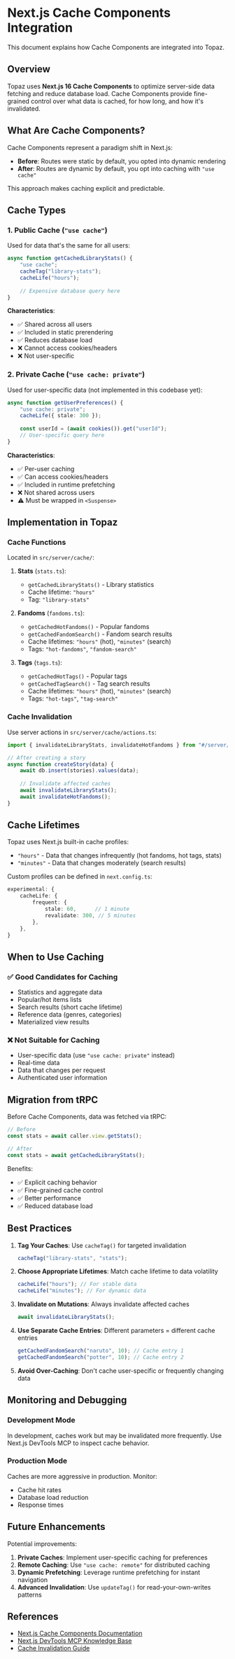 # Next.js Cache Components Integration

This document explains how Cache Components are integrated into Topaz.

## Overview

Topaz uses **Next.js 16 Cache Components** to optimize server-side data fetching and reduce database load. Cache Components provide fine-grained control over what data is cached, for how long, and how it's invalidated.

## What Are Cache Components?

Cache Components represent a paradigm shift in Next.js:

- **Before**: Routes were static by default, you opted into dynamic rendering
- **After**: Routes are dynamic by default, you opt into caching with `"use cache"`

This approach makes caching explicit and predictable.

## Cache Types

### 1. Public Cache (`"use cache"`)

Used for data that's the same for all users:

```typescript
async function getCachedLibraryStats() {
    "use cache";
    cacheTag("library-stats");
    cacheLife("hours");
    
    // Expensive database query here
}
```

**Characteristics**:
- ✅ Shared across all users
- ✅ Included in static prerendering
- ✅ Reduces database load
- ❌ Cannot access cookies/headers
- ❌ Not user-specific

### 2. Private Cache (`"use cache: private"`)

Used for user-specific data (not implemented in this codebase yet):

```typescript
async function getUserPreferences() {
    "use cache: private";
    cacheLife({ stale: 300 });
    
    const userId = (await cookies()).get("userId");
    // User-specific query here
}
```

**Characteristics**:
- ✅ Per-user caching
- ✅ Can access cookies/headers
- ✅ Included in runtime prefetching
- ❌ Not shared across users
- ⚠️ Must be wrapped in `<Suspense>`

## Implementation in Topaz

### Cache Functions

Located in `src/server/cache/`:

1. **Stats** (`stats.ts`):
   - `getCachedLibraryStats()` - Library statistics
   - Cache lifetime: `"hours"`
   - Tag: `"library-stats"`

2. **Fandoms** (`fandoms.ts`):
   - `getCachedHotFandoms()` - Popular fandoms
   - `getCachedFandomSearch()` - Fandom search results
   - Cache lifetimes: `"hours"` (hot), `"minutes"` (search)
   - Tags: `"hot-fandoms"`, `"fandom-search"`

3. **Tags** (`tags.ts`):
   - `getCachedHotTags()` - Popular tags
   - `getCachedTagSearch()` - Tag search results
   - Cache lifetimes: `"hours"` (hot), `"minutes"` (search)
   - Tags: `"hot-tags"`, `"tag-search"`

### Cache Invalidation

Use server actions in `src/server/cache/actions.ts`:

```typescript
import { invalidateLibraryStats, invalidateHotFandoms } from "#/server/cache/actions";

// After creating a story
async function createStory(data) {
    await db.insert(stories).values(data);
    
    // Invalidate affected caches
    await invalidateLibraryStats();
    await invalidateHotFandoms();
}
```

## Cache Lifetimes

Topaz uses Next.js built-in cache profiles:

- `"hours"` - Data that changes infrequently (hot fandoms, hot tags, stats)
- `"minutes"` - Data that changes moderately (search results)

Custom profiles can be defined in `next.config.ts`:

```typescript
experimental: {
    cacheLife: {
        frequent: {
            stale: 60,      // 1 minute
            revalidate: 300, // 5 minutes
        },
    },
}
```

## When to Use Caching

### ✅ Good Candidates for Caching

- Statistics and aggregate data
- Popular/hot items lists
- Search results (short cache lifetime)
- Reference data (genres, categories)
- Materialized view results

### ❌ Not Suitable for Caching

- User-specific data (use `"use cache: private"` instead)
- Real-time data
- Data that changes per request
- Authenticated user information

## Migration from tRPC

Before Cache Components, data was fetched via tRPC:

```typescript
// Before
const stats = await caller.view.getStats();

// After
const stats = await getCachedLibraryStats();
```

Benefits:
- ✅ Explicit caching behavior
- ✅ Fine-grained cache control
- ✅ Better performance
- ✅ Reduced database load

## Best Practices

1. **Tag Your Caches**: Use `cacheTag()` for targeted invalidation
   ```typescript
   cacheTag("library-stats", "stats");
   ```

2. **Choose Appropriate Lifetimes**: Match cache lifetime to data volatility
   ```typescript
   cacheLife("hours"); // For stable data
   cacheLife("minutes"); // For dynamic data
   ```

3. **Invalidate on Mutations**: Always invalidate affected caches
   ```typescript
   await invalidateLibraryStats();
   ```

4. **Use Separate Cache Entries**: Different parameters = different cache entries
   ```typescript
   getCachedFandomSearch("naruto", 10); // Cache entry 1
   getCachedFandomSearch("potter", 10); // Cache entry 2
   ```

5. **Avoid Over-Caching**: Don't cache user-specific or frequently changing data

## Monitoring and Debugging

### Development Mode

In development, caches work but may be invalidated more frequently. Use Next.js DevTools MCP to inspect cache behavior.

### Production Mode

Caches are more aggressive in production. Monitor:
- Cache hit rates
- Database load reduction
- Response times

## Future Enhancements

Potential improvements:

1. **Private Caches**: Implement user-specific caching for preferences
2. **Remote Caching**: Use `"use cache: remote"` for distributed caching
3. **Dynamic Prefetching**: Leverage runtime prefetching for instant navigation
4. **Advanced Invalidation**: Use `updateTag()` for read-your-own-writes patterns

## References

- [Next.js Cache Components Documentation](https://nextjs.org/docs/app/api-reference/directives/use-cache)
- [Next.js DevTools MCP Knowledge Base](node_modules/next-devtools-mcp/dist/mcp-resources/nextjs-16-knowledge/)
- [Cache Invalidation Guide](https://nextjs.org/docs/app/api-reference/functions/revalidateTag)
